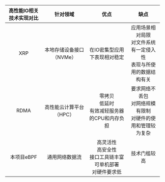 |高性能IO相关技术实现对比|针对领域|优点|缺点|
|:--:|:--:|:--:|:--:|
|XRP|本地存储设备接口（NVMe）|在IO密集型应用下表现相对稳定|应用场景相对局限<br>对文件系统有一定侵入性<br>表现与所使用的数据结构有关<br>|
|RDMA|高性能云计算平台（HPC）|零拷贝<br>低延时<br>有效减轻服务器的CPU和内存负担<br>|要求网络不丢包<br>对网络规模有限制<br>对硬件的使用和管理较为复杂<br>|
|本项目eBPF|通用网络数据流|高灵活性<br>高安全性<br>接口工具链丰富<br>可单机部署<br>对硬件要求低<br>|技术门槛较高|
